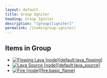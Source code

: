 ```yaml
---
layout: default
title: Group Igniter
heading: Group Igniter
description: "[group][igniter]"
permalink: /items/group-igniter/
---
```



## Items in Group

<ul class="list-items">
    <li><a href="{{site.baseurl}}/items/default-lava-flowing/"><img src="{{site.baseurl}}/assets/img/items/itemcubes/default_lava_flowing.png" data-toggle="tooltip" title="Flowing Lava [node][default:lava_flowing]"></a></li>
    <li><a href="{{site.baseurl}}/items/default-lava-source/"><img src="{{site.baseurl}}/assets/img/items/itemcubes/default_lava_source.png" data-toggle="tooltip" title="Lava Source [node][default:lava_source]"></a></li>
    <li><a href="{{site.baseurl}}/items/fire-basic-flame/"><img src="{{site.baseurl}}/assets/img/items/itemcubes/fire_basic_flame.png" data-toggle="tooltip" title="Fire [node][fire:basic_flame]"></a></li>
</ul>
